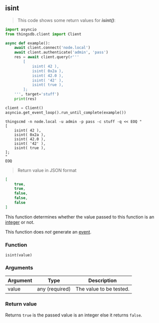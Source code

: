 ## isint

> This code shows some return values for ***isint()***:

```python
import asyncio
from thingsdb.client import Client

async def example():
    await client.connect('node.local')
    await client.authenticate('admin', 'pass')
    res = await client.query(r'''
        [
            isint( 42 ),
            isint( 0x2a ),
            isint( 42.0 ),
            isint( '42' ),
            isint( true ),
        ];
    ''', target='stuff')
    print(res)

client = Client()
asyncio.get_event_loop().run_until_complete(example())
```

```shell
thingscmd -n node.local -u admin -p pass -c stuff -q << EOQ "
[
    isint( 42 ),
    isint( 0x2a ),
    isint( 42.0 ),
    isint( '42' ),
    isint( true ),
];
"
EOQ
```

> Return value in JSON format

```json
[
    true,
    true,
    false,
    false,
    false
]
```

This function determines whether the value passed to this function
is an [integer](#integer) or not.

This function does *not* generate an [event](#events).

### Function
`isint(value)`

### Arguments
Argument | Type | Description
-------- | ---- | -----------
value | any (required) | The value to be tested.

### Return value
Returns `true` is the passed value is an integer else it returns `false`.
